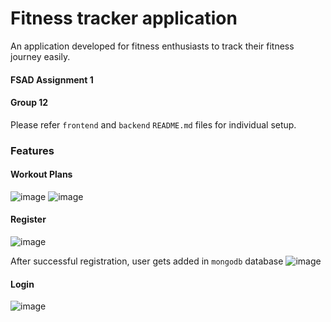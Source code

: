# Fitness tracker application

An application developed for fitness enthusiasts to track their fitness journey easily.

#### FSAD Assignment 1
#### Group 12

Please refer `frontend` and `backend` `README.md` files for individual setup.

### Features

#### Workout Plans
![image](https://github.com/2023mt93091/fitness-tracker/assets/166995152/d114463f-f0cf-4a73-b874-838afca78025)
![image](https://github.com/2023mt93091/fitness-tracker/assets/166995152/be98b3b2-e49d-4815-a85c-05625544124b)

#### Register
![image](https://github.com/2023mt93091/fitness-tracker/assets/166995152/e651da23-8bb5-4a4c-82a9-43309ca50754)

After successful registration, user gets added in `mongodb` database
![image](https://github.com/2023mt93091/fitness-tracker/assets/166995152/6ca6d05c-084e-42f7-a688-62b4e1e1c6ba)

#### Login
![image](https://github.com/2023mt93091/fitness-tracker/assets/166995152/19f51ce7-4301-4839-abf4-90a30837f7e1)
